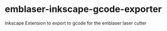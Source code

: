 # emblaser-inkscape-gcode-exporter
Inkscape Extension to export to gcode for the emblaser laser cutter
